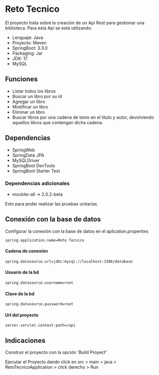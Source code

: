 # Reto Tecnico

El proyecto trata sobre la creación de un Api Rest para gestionar una biblioteca.
Para esta Api se está utilizando: 

- Lenguaje: Java
- Proyecto: Maven
- SpringBoot: 3.3.0
- Packaging: Jar
- JDK: 17
- MySQL



## Funciones

- Listar todos los libros
- Buscar un libro por su id
- Agregar un libro
- Modificar un libro
- Eliminar un libro
- Buscar libros por una cadena de texto en el título y autor, devolviendo aquellos libros que contengan dicha cadena.


## Dependencias

- SpringWeb 
- SpringData JPA
- MySQLDriver
- SpringBoot DevTools
- SpringBoot Starter Test


### Dependencias adicionales

- mockito-all -> 2.0.2-beta

Esto para poder realizar las pruebas unitarias.








## Conexión con la base de datos

Configurar la conexión con la base de datos en el aplication.properties

`spring.application.name=Reto Tecnico`

#### Cadena de conexión
`spring.datasource.url=jdbc:mysql://localhost:3306/database`


#### Usuario de la bd

`spring.datasource.username=root`

#### Clave de la bd

`spring.datasource.password=root`

#### Url del proyecto
`server.servlet.context-path=/api`

## Indicaciones

Construir el proyecto con la opción 'Build Proyect'

Ejecutar el Proyecto dando click en src > main > java > RetoTecnicoApplication > click derecho > Run
